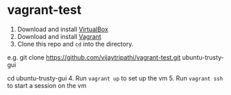 # vagrant-test
1. Download and install [VirtualBox](https://www.virtualbox.org/)
2. Download and install [Vagrant](http://www.vagrantup.com/)
3. Clone this repo and `cd` into the directory. 


e.g. git clone https://github.com/vijaytripathi/vagrant-test.git ubuntu-trusty-gui


cd ubuntu-trusty-gui
4. Run `vagrant up` to set up the vm
5. Run `vagrant ssh` to start a session on the vm
